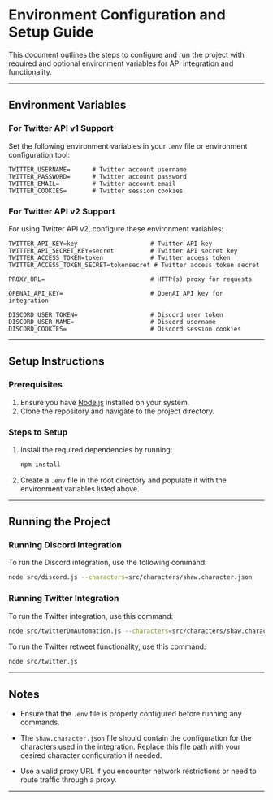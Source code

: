 # Environment Configuration and Setup Guide

This document outlines the steps to configure and run the project with required and optional environment variables for API integration and functionality.

---

## Environment Variables

### For Twitter API v1 Support

Set the following environment variables in your `.env` file or environment configuration tool:

```plaintext
TWITTER_USERNAME=      # Twitter account username
TWITTER_PASSWORD=      # Twitter account password
TWITTER_EMAIL=         # Twitter account email
TWITTER_COOKIES=       # Twitter session cookies
```

### For Twitter API v2 Support

For using Twitter API v2, configure these environment variables:

```plaintext
TWITTER_API_KEY=key                    # Twitter API key
TWITTER_API_SECRET_KEY=secret          # Twitter API secret key
TWITTER_ACCESS_TOKEN=token             # Twitter access token
TWITTER_ACCESS_TOKEN_SECRET=tokensecret # Twitter access token secret
```

```plaintext
PROXY_URL=                             # HTTP(s) proxy for requests

OPENAI_API_KEY=                        # OpenAI API key for integration

DISCORD_USER_TOKEN=                    # Discord user token
DISCORD_USER_NAME=                     # Discord username
DISCORD_COOKIES=                       # Discord session cookies
```

---

## Setup Instructions

### Prerequisites

1. Ensure you have [Node.js](https://nodejs.org/) installed on your system.
2. Clone the repository and navigate to the project directory.

### Steps to Setup

1. Install the required dependencies by running:
   ```bash
   npm install
   ```
2. Create a `.env` file in the root directory and populate it with the environment variables listed above.

---

## Running the Project

### Running Discord Integration

To run the Discord integration, use the following command:

```bash
node src/discord.js --characters=src/characters/shaw.character.json
```

### Running Twitter Integration

To run the Twitter integration, use this command:

```bash
node src/twitterDmAutomation.js --characters=src/characters/shaw.character.json
```

To run the Twitter retweet functionality, use this command:

```bash
node src/twitter.js
```

---

## Notes

- Ensure that the `.env` file is properly configured before running any commands.

- The `shaw.character.json` file should contain the configuration for the characters used in the integration. Replace this file path with your desired character configuration if needed.
- Use a valid proxy URL if you encounter network restrictions or need to route traffic through a proxy.

---
